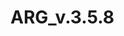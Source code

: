 # ARG_v.3.5.8

<?xml version="1.0" encoding="utf-8"?>
<packages>
  <package id="Autofac" version="4.3.0" targetFramework="net461" />
  <package id="Autofac.Owin" version="4.0.0" targetFramework="net461" />
  <package id="Autofac.Owin" version="4.2.0" targetFramework="net48" />
  <package id="Autofac.WebApi2" version="4.0.1" targetFramework="net461" />
  <package id="Autofac.WebApi2.Owin" version="4.0.0" targetFramework="net461" />
  <package id="Autofac.WebApi2.Owin" version="4.0.0" targetFramework="net48" />
  <package id="AutoMapper" version="4.2.1" targetFramework="net461" />
